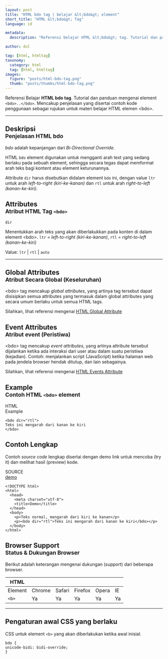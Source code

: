 ```yaml
---
layout: post
title: "HTML bdo tag | belajar &lt;bdo&gt; element"
short_title: "HTML &lt;bdo&gt; Tag"
language: id

metadata:
  description: "Referensi belajar HTML &lt;bdo&gt; tag. Tutorial dan panduan mengenai element &lt;bdo&gt;..&lt;/bdo&gt;, penjelasan dengan contoh kode penggunaan sebagai referensi belajar HTML &lt;bdo&gt;"

author: dul

tag: [html, htmltag]
taxonomy:
  category: html
  tag: [html, htmltag]
images:
  figure: "posts/html-bdo-tag.png"
  thumb: "posts/thumbs/html-bdo-tag.png"
---
```

<p class="text-muted">
    Referensi Belajar <strong>HTML bdo tag</strong>. Tutorial dan panduan mengenai element <code>&lt;bdo&gt;..&lt;/bdo&gt;</code>. Mencakup penjelasan yang disertai contoh kode penggunaan sebagai rujukan untuk materi belajar HTML <span lang="id">elemen</span> &lt;bdo&gt;.
</p>
<hr class="uk-article-divider">

<h2 class="title-sub bd-danger bd-left bd-left-only">Deskripsi <br>
    <small>Penjelasan HTML <span class="highlight">bdo</span></small>
</h2>
<p>
  <em>bdo</em> adalah kepanjangan dari <em>Bi-Directional Override</em>.
</p>
<p>HTML <code>bdo</code> element digunakan untuk mengganti arah text yang sedang berlaku pada sebuah element, sehingga secara tegas dapat memformat arah teks bagi kontent atau element keturunannya.</p>
<p>Attribute <code>dir</code> harus disebutkan didalam element <code>bdo</code> ini, dengan value <code>ltr</code> untuk arah <em>left-to-right (kiri-ke-kanan)</em> dan <code>rtl</code> untuk arah <em>right-to-left (kanan-ke-kiri)</em>.</p>

<!-- Attribute  -->
<section id="attribute">
  <h2 class="title-sub bd-danger bd-left bd-left-only">Attributes <br>
    <small>Atribut HTML Tag <code>&lt;bdo&gt;</code></small>
  </h2>
<div class="icard bg-gr3 bd-primary bd-top bd-top-only">
<div class="icard-heading clearfix co-wh bg-gr2">
   <div class="icard-bar"><div class="icard-bar-left pull-left"><span><code class="txt-lg">dir</code></span></div></div></div><div class="icard-body icode itheme">
        <p>Menentukkan arah teks yang akan diberlakukkan pada konten di dalam element &lt;bdo&gt;. <code>ltr</code> = <em>left-to-right (kiri-ke-kanan)</em>, <code>rtl</code> = <em>right-to-left (kanan-ke-kiri)</em></p>
        <div class="icard-footer clearfix bg-gr2 icode itheme">
          <p>Value: <code>ltr</code> | <code>rtl</code> | <code>auto</code></p>
        </div>
    </div>
  </div>
</section>

<hr class="uk-article-divider">
<!-- Global Attributes -->
<section id="global-attribute">
  <h2 class="title-sub bd-danger bd-left bd-left-only">Global Attributes <br>
    <small>Atribut Secara Global (Keseluruhan)</small>
  </h2>
    <div class="">
        <p>&lt;bdo&gt; tag mencakup <em>global attributes</em>, yang artinya tag tersebut dapat disisipkan semua attributes yang termasuk dalam global attributes yang secara umum berlaku untuk semua HTML tags.</p>
        <div class="footer-callout info">
          <p>Silahkan, lihat referensi mengenai <a href="https://www.apacara.com/tutorial/html/html-global-attribute.html">HTML Global Attribute</a></p>
        </div>
    </div>
</section>

<!-- Event Attributes -->
<section>
  <h2 class="title-sub bd-danger bd-left bd-left-only">Event Attributes <br>
    <small>Atribut event  (Peristiwa)</small>
  </h2>
    <div class="dul-callout dul-callout-warning">
        <p>&lt;bdo&gt; tag mencakup <em>event attributes</em>, yang artinya attribute tersebut dijalankan ketika ada interaksi dari user atau dalam suatu peristiwa (kejadian). Contoh: menjalankan script (JavaScript) ketika halaman web pada jendela browser hendak ditutup, dan lain sebagainya.</p>
        <div class="footer-callout warning">
          <p>Silahkan, lihat referensi mengenai <a href="https://www.apacara.com/tutorial/html/html-event-attribute.html">HTML Events Attribute</a></p>
        </div>
    </div>
</section>

<!-- Example -->
<section id="example">
  <h2 class="title-sub bd-danger bd-left bd-left-only">Example<br>
    <small>Contoh HTML <code>&lt;bdo&gt;</code> element</small>
  </h2>
  <div class="dul-block">
<!-- example HTML code -->
<div class="icard">
<div class="icard-heading clearfix co-wh bg-pi2">
<div class="icard-bar">
  <div class="icard-bar-left pull-left">
    <i class="fa fa-html5" aria-hidden="true"></i>
    <span>HTML</span>
  </div>
  <div class="icard-bar-right pull-right">
    <span>Example</span>
  </div>
</div>
</div>
<div class="icard-body icode itheme">
<pre class="prettyprint linenums line-numbers highlight language-markup"><code data-language="html" class="html  language-markup"><span class="token tag"><span class="token tag"><span class="token punctuation">&lt;</span>bdo</span> <span class="token attr-name">dir</span><span class="token attr-value"><span class="token punctuation">=</span><span class="token punctuation">"</span>rtl<span class="token punctuation">"</span></span><span class="token punctuation">&gt;</span></span>
Teks ini mengarah dari kanan ke kiri
<span class="token tag"><span class="token tag"><span class="token punctuation">&lt;/</span>bdo</span><span class="token punctuation">&gt;</span></span><span aria-hidden="true" class="line-numbers-rows"><span></span><span></span><span></span></span></code>
</pre>
</div>
</div>
  </div>
</section>
<h2 class="title-sub bd-danger bd-left bd-left-only">Contoh Lengkap
</h2>
<p>Contoh <em>source code</em> lengkap disertai dengan demo link untuk mencoba (try it) dan melihat hasil (preview) kode.</p>
<div class="icard">
  <div class="icard-heading clearfix co-wh bg-pi2">
    <div class="icard-bar">
      <div class="icard-bar-left pull-left">
        <i class="fa fa-html5" aria-hidden="true"></i>
        <span>SOURCE</span>
      </div>
      <div class="icard-bar-right pull-right">
        <a href="https://www.apacara.com/example/html/tag/bdo.html" target="_blank"><span>demo</span><i class="fa fa-external-link" role="button"></i></a>
      </div>
    </div>
  </div>
  <div class="icard-body icode itheme bg-gr3">
<pre class="prettyprint highlight max-height language-markup"><code data-language="html" class="inline  language-markup"><span class="token doctype">&lt;!DOCTYPE html&gt;</span>
<span class="token tag"><span class="token tag"><span class="token punctuation">&lt;</span>html</span><span class="token punctuation">&gt;</span></span>
  <span class="token tag"><span class="token tag"><span class="token punctuation">&lt;</span>head</span><span class="token punctuation">&gt;</span></span>
    <span class="token tag"><span class="token tag"><span class="token punctuation">&lt;</span>meta</span> <span class="token attr-name">charset</span><span class="token attr-value"><span class="token punctuation">=</span><span class="token punctuation">"</span>utf-8<span class="token punctuation">"</span></span><span class="token punctuation">&gt;</span></span>
    <span class="token tag"><span class="token tag"><span class="token punctuation">&lt;</span>title</span><span class="token punctuation">&gt;</span></span>Demo<span class="token tag"><span class="token tag"><span class="token punctuation">&lt;/</span>title</span><span class="token punctuation">&gt;</span></span>
  <span class="token tag"><span class="token tag"><span class="token punctuation">&lt;/</span>head</span><span class="token punctuation">&gt;</span></span>
  <span class="token tag"><span class="token tag"><span class="token punctuation">&lt;</span>body</span><span class="token punctuation">&gt;</span></span>
    <span class="token tag"><span class="token tag"><span class="token punctuation">&lt;</span>p</span><span class="token punctuation">&gt;</span></span>Teks normal, mengarah dari kiri ke kanan<span class="token tag"><span class="token tag"><span class="token punctuation">&lt;/</span>p</span><span class="token punctuation">&gt;</span></span>
    <span class="token tag"><span class="token tag"><span class="token punctuation">&lt;</span>p</span><span class="token punctuation">&gt;</span></span><span class="token tag"><span class="token tag"><span class="token punctuation">&lt;</span>bdo</span> <span class="token attr-name">dir</span><span class="token attr-value"><span class="token punctuation">=</span><span class="token punctuation">"</span>rtl<span class="token punctuation">"</span></span><span class="token punctuation">&gt;</span></span>Teks ini mengarah dari kanan ke kiri<span class="token tag"><span class="token tag"><span class="token punctuation">&lt;/</span>bdo</span><span class="token punctuation">&gt;</span></span><span class="token tag"><span class="token tag"><span class="token punctuation">&lt;/</span>p</span><span class="token punctuation">&gt;</span></span>
  <span class="token tag"><span class="token tag"><span class="token punctuation">&lt;/</span>body</span><span class="token punctuation">&gt;</span></span>
<span class="token tag"><span class="token tag"><span class="token punctuation">&lt;/</span>html</span><span class="token punctuation">&gt;</span></span></code>
</pre>
  </div>
</div>

<aside id="browser">
<h2 class="title-sub bd-danger bd-left bd-left-only">Browser Support <br>
<small>Status &amp; Dukungan Browser </small>
</h2>
<p>Berikut adalah keterangan mengenai dukungan (support) dari beberapa browser.</p>
<div class="table-responsive uk-overflow-container">
<table class="table uk-table uk-text-nowrap full-width">
      <thead>
        <tr>
          <th>HTML</th>
          <th title="Chrome"><i class="fa fa-chrome fa fa-lg"></i></th>
          <th title="Safari"><i class="fa fa-safari fa fa-lg"></i></th>
          <th title="Firefox"><i class="fa fa-firefox fa fa-lg"></i></th>
          <th title="Opera"><i class="fa fa-opera fa fa-lg"></i></th>
          <th title="Internet Explorer"><i class="fa fa-internet-explorer fa fa-lg"></i></th>
        </tr>
      </thead>
      <tbody>
        <tr>
          <td>Element</td>
          <td>Chrome</td>
          <td>Safari</td>
          <td>Firefox</td>
          <td>Opera</td>
          <td>IE</td>
        </tr>
        <tr>
          <td><code>&lt;b&gt;</code></td>
          <td class="success">Ya</td>
          <td class="success">Ya</td>
          <td class="success">Ya</td>
          <td class="success">Ya</td>
          <td class="success">Ya</td>
        </tr>
      </tbody>
</table>
</div>

<hr class="uk-article-divider">
<!-- Default CSS -->
<div class="dul-block">
<h2 class="title-sub bd-danger bd-left bd-left-only">Pengaturan awal CSS yang berlaku&nbsp;</h2>
<p>CSS untuk element <code>&lt;b&gt;</code> yang akan diberlakukan ketika awal inisial.</p>
<div class="icode itheme css">
<pre class="prettyprint linenums line-numbers highlight language-css"><code data-language="css" class=" language-css"><span class="token selector">bdo</span> <span class="token punctuation">{</span>
<span class="token property">unicode-bidi</span><span class="token punctuation">:</span> bidi-override<span class="token punctuation">;</span>
<span class="token punctuation">}</span><span aria-hidden="true" class="line-numbers-rows"><span></span><span></span><span></span></span></code>
</pre>
</div>
</div>

</aside>
